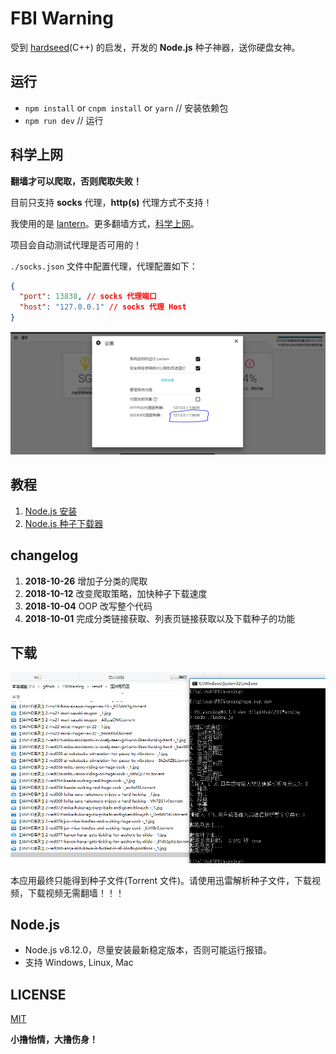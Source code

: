 # FBI Warning

受到 [hardseed](https://github.com/yangyangwithgnu/hardseed)(C++) 的启发，开发的 **Node.js** 种子神器，送你硬盘女神。

## 运行

- `npm install` or `cnpm install` or `yarn` // 安装依赖包
- `npm run dev` // 运行

## 科学上网

**翻墙才可以爬取，否则爬取失败！**

目前只支持 **socks** 代理，**http(s)** 代理方式不支持！

我使用的是 [lantern](https://github.com/getlantern/lantern)。更多翻墙方式，[科学上网](https://github.com/search?o=desc&q=%E7%A7%91%E5%AD%A6%E4%B8%8A%E7%BD%91&s=stars&type=Repositories)。

项目会自动测试代理是否可用的！

`./socks.json` 文件中配置代理，代理配置如下：

```json
{
  "port": 13838, // socks 代理端口
  "host": "127.0.0.1" // socks 代理 Host
}
```

![lantern](./images/lantern.png)

## 教程

1. [Node.js 安装](https://www.cnblogs.com/stevexu/p/9734249.html)
2. [Node.js 种子下载器](https://www.cnblogs.com/stevexu/p/9755337.html)

## changelog

1. **2018-10-26** 增加子分类的爬取
2. **2018-10-12** 改变爬取策略，加快种子下载速度
3. **2018-10-04** OOP 改写整个代码
4. **2018-10-01** 完成分类链接获取、列表页链接获取以及下载种子的功能

## 下载

![child](./images/child.png)

本应用最终只能得到种子文件(Torrent 文件)。请使用迅雷解析种子文件，下载视频，下载视频无需翻墙！！！

## Node.js

- Node.js v8.12.0，尽量安装最新稳定版本，否则可能运行报错。
- 支持 Windows, Linux, Mac

## LICENSE

[MIT](./LICENSE)

**小撸怡情，大撸伤身！**
